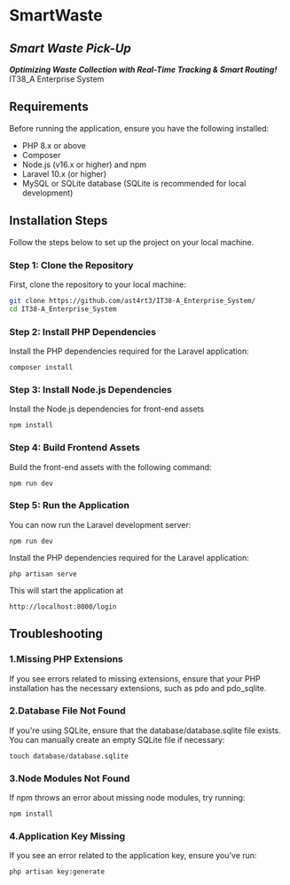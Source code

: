 
# SmartWaste
## *Smart Waste Pick-Up*
 ***Optimizing Waste Collection with Real-Time Tracking & Smart Routing!*** 
IT38_A Enterprise System 

## Requirements

Before running the application, ensure you have the following installed:

- PHP 8.x or above
- Composer
- Node.js (v16.x or higher) and npm
- Laravel 10.x (or higher)
- MySQL or SQLite database (SQLite is recommended for local development)

## Installation Steps

Follow the steps below to set up the project on your local machine.

### Step 1: Clone the Repository

First, clone the repository to your local machine:

```bash
git clone https://github.com/ast4rt3/IT38-A_Enterprise_System/
cd IT38-A_Enterprise_System
```
### Step 2: Install PHP Dependencies

Install the PHP dependencies required for the Laravel application:
```
composer install
```
### Step 3: Install Node.js Dependencies

Install the Node.js dependencies for front-end assets
```
npm install
```
### Step 4: Build Frontend Assets

Build the front-end assets with the following command:
```
npm run dev
```
### Step 5: Run the Application

You can now run the Laravel development server:
```
npm run dev
```

Install the PHP dependencies required for the Laravel application:
```
php artisan serve
```
This will start the application at 
```
http://localhost:8000/login
```

## Troubleshooting

### 1.Missing PHP Extensions
If you see errors related to missing extensions, ensure that your PHP installation has the necessary extensions, such as pdo and pdo_sqlite.

### 2.Database File Not Found
If you're using SQLite, ensure that the database/database.sqlite file exists. You can manually create an empty SQLite file if necessary:
```
touch database/database.sqlite
```
### 3.Node Modules Not Found
If npm throws an error about missing node modules, try running:
```
npm install
```
### 4.Application Key Missing
If you see an error related to the application key, ensure you’ve run:
```
php artisan key:generate
```





